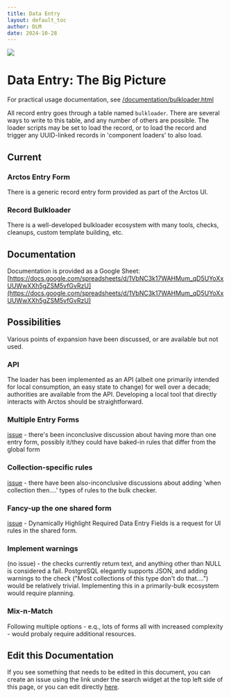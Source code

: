 ```yaml
---
title: Data Entry
layout: default_toc
author: DLM
date: 2024-10-28
---
```


![](https://raw.githubusercontent.com/ArctosDB/documentation-wiki/gh-pages/tutorial_images/Bear%20Work%20in%20Progress.JPG)

# Data Entry: The Big Picture

For practical usage documentation, see [/documentation/bulkloader.html](/documentation/bulkloader.html)


All record entry goes through a table named ``bulkloader``. There are several ways to write to this table, and any number of others are possible. The loader scripts may be set to load the record, or to load the record and trigger any UUID-linked records in 'component loaders' to also load.


## Current

### Arctos Entry Form

There is a generic record entry form provided as part of the Arctos UI.

### Record Bulkloader

There is a well-developed bulkloader ecosystem with many tools, checks, cleanups, custom template building, etc.

## Documentation

Documentation is provided as a Google Sheet: [https://docs.google.com/spreadsheets/d/1VbNC3k17WAHMum_qD5UYoXxUUWwXXh5gZSM5vfGvRzU](https://docs.google.com/spreadsheets/d/1VbNC3k17WAHMum_qD5UYoXxUUWwXXh5gZSM5vfGvRzU)

## Possibilities

Various points of expansion have been discussed, or are available but not used.

### API

The loader has been implemented as an API (albeit one primarily intended for local consumption, an easy state to change) for well over a decade; authorities are available from the API. Developing a local tool that directly interacts with Arctos should be straightforward.

### Multiple Entry Forms

[issue](https://github.com/orgs/ArctosDB/discussions/8052) - there's been inconclusive discussion about having more than one entry form, possibly it/they could have baked-in rules that differ from the global form

### Collection-specific rules


[issue](https://github.com/orgs/ArctosDB/discussions/4384)  - there have been also-inconclusive discussions about adding 'when collection then....' types of rules to the bulk checker.

### Fancy-up the one shared form


[issue](https://github.com/orgs/ArctosDB/discussions/7560) - Dynamically Highlight Required Data Entry Fields is a request for UI rules in the shared form.


### Implement warnings

(no issue) - the checks currently return text, and anything other than NULL is considered a fail. PostgreSQL elegantly supports JSON, and adding warnings to the check ("Most collections of this type don't do that....") would be relatively trivial. Implementing this in a primarily-bulk ecosystem would require planning.

### Mix-n-Match

Following multiple options - e.q., lots of forms all with increased complexity - would probaly require additional resources.




## Edit this Documentation

If you see something that needs to be edited in this document, you can create an issue using the link under the search widget at the top left side of this page, or you can edit directly [here](https://github.com/ArctosDB/documentation-wiki/edit/gh-pages/_how_to/data_entry.markdown).